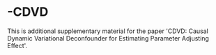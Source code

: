 # -CDVD
This is additional supplementary material for the paper 'CDVD: Causal Dynamic Variational Deconfounder for Estimating Parameter Adjusting Effect'.

